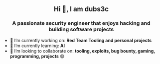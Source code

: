 <h2 align="center">Hi 👋, I am dubs3c</h2>
<h3 align="center">A passionate security engineer that enjoys hacking and building software projects</h3>

- 🔭 I’m currently working on: **Red Team Tooling and personal projects**
- 🌱 I’m currently learning: **AI**
- 👯 I’m looking to collaborate on: **tooling, exploits, bug bounty, gaming, programming, projects** 😄 

<!--
**dubs3c/dubs3c** is a ✨ _special_ ✨ repository because its `README.md` (this file) appears on your GitHub profile.

Here are some ideas to get you started:

- 🔭 I’m currently working on ...
- 🌱 I’m currently learning ...
- 👯 I’m looking to collaborate on ...
- 🤔 I’m looking for help with ...
- 💬 Ask me about ...
- 📫 How to reach me: ...
- 😄 Pronouns: ...
- ⚡ Fun fact: ...
-->
